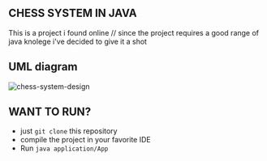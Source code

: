 ## CHESS SYSTEM IN JAVA

This is a project i found online //
since the project requires a good range of java knolege i've decided to give it a shot

## UML diagram
![chess-system-design](https://user-images.githubusercontent.com/118780538/204137266-0fd140bb-36ef-401a-b236-56752b09eca3.png)

## WANT TO RUN?

- just `git clone` this repository
- compile the project in your favorite IDE
- Run `java application/App`


